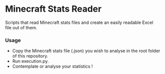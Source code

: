 # Minecraft Stats Reader
Scripts that read Minecraft stats files and create an easily readable Excel file out of them.

### Usage
- Copy the Minecraft stats file (.json) you wish to analyse in the root folder of this repository.
- Run execution.py.
- Contemplate or analyse your statistics !
